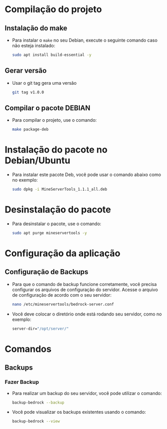 
# Compilação do projeto

## Instalação do make

- Para instalar o `make` no seu Debian, execute o seguinte comando caso não esteja instalado:

  ```bash
  sudo apt install build-essential -y
  ```
## Gerar versão
- Usar o git tag gera uma versão

  ```bash
  git tag v1.0.0
  ```
## Compilar o pacote DEBIAN
- Para compilar o projeto, use o comando:

  ```bash
  make package-deb
  ```

# Instalação do pacote no Debian/Ubuntu

- Para instalar este pacote Deb, você pode usar o comando abaixo como no exemplo:

  ```bash
  sudo dpkg -i MineServerTools_1.1.1_all.deb
  ```

# Desinstalação do pacote

- Para desinstalar o pacote, use o comando:

  ```bash
  sudo apt purge mineservertools -y
  ```

# Configuração da aplicação

## Configuração de Backups

- Para que o comando de backup funcione corretamente, você precisa configurar os arquivos de configuração do servidor. Acesse o arquivo de configuração de acordo com o seu servidor:

  ```bash
  nano /etc/mineservertools/bedrock-server.conf
  ```

- Você deve colocar o diretório onde está rodando seu servidor, como no exemplo:

  ```bash
  server-dir="/opt/server/"
  ```

# Comandos

## Backups

### Fazer Backup

- Para realizar um backup do seu servidor, você pode utilizar o comando:

  ```bash
  backup-bedrock --backup
  ```

- Você pode visualizar os backups existentes usando o comando:

  ```bash
  backup-bedrock --view
  ```